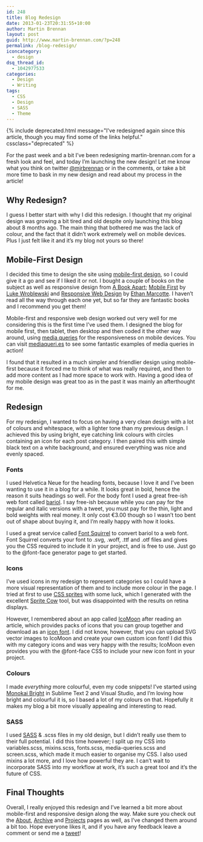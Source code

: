 ```yaml
---
id: 248
title: Blog Redesign
date: 2013-01-23T20:31:55+10:00
author: Martin Brennan
layout: post
guid: http://www.martin-brennan.com/?p=248
permalink: /blog-redesign/
iconcategory:
  - design
dsq_thread_id:
  - 1042977533
categories:
  - Design
  - Writing
tags:
  - CSS
  - Design
  - SASS
  - Theme
---
```


{% include deprecated.html message="I've redesigned again since this article, though you may find some of the links helpful." cssclass="deprecated" %}

For the past week and a bit I’ve been redesigning martin-brennan.com for a fresh look and feel, and today I’m launching the new design! Let me know what you think on twitter [@mjrbrennan](htttp://twitter.com/mjrbrennan) or in the comments, or take a bit more time to bask in my new design and read about my process in the article!

<!--more-->

## Why Redesign?

I guess I better start with why I did this redesign. I thought that my original design was growing a bit tired and old despite only launching this blog about 8 months ago. The main thing that bothered me was the lack of colour, and the fact that it didn’t work extremely well on mobile devices. Plus I just felt like it and it’s my blog not yours so there!

## Mobile-First Design

I decided this time to design the site using [mobile-first design](http://weblogs.java.net/blog/manningpubs/archive/2012/11/14/foundations-mobile-first-design), so I could give it a go and see if I liked it or not. I bought a couple of books on the subject as well as responsive design from [A Book Apart](http://www.abookapart.com/); [Mobile First](http://www.abookapart.com/products/mobile-first) by [Luke Wroblewski](https://twitter.com/lukew) and [Responsive Web Design](http://www.abookapart.com/products/responsive-web-design) by [Ethan Marcotte](https://twitter.com/beep). I haven’t read all the way through each one yet, but so far they are fantastic books and I recommend you get them!

Mobile-first and responsive web design worked out very well for me considering this is the first time I’ve used them. I designed the blog for mobile first, then tablet, then desktop and then coded it the other way around, using [media queries](http://css-tricks.com/snippets/css/media-queries-for-standard-devices/) for the responsiveness on mobile devices. You can visit [mediaqueri.es](http://mediaqueri.es/) to see some fantastic examples of media queries in action!

I found that it resulted in a much simpler and friendlier design using mobile-first because it forced me to think of what was really required, and then to add more content as I had more space to work with. Having a good idea of my mobile design was great too as in the past it was mainly an afterthought for me.

## Redesign

For my redesign, I wanted to focus on having a very clean design with a lot of colours and whitespace, with a lighter tone than my previous design. I achieved this by using bright, eye catching link colours with circles containing an icon for each post category. I then paired this with simple black text on a white background, and ensured everything was nice and evenly spaced.

### Fonts

I used Helvetica Neue for the heading fonts, because I love it and I’ve been wanting to use it in a blog for a while. It looks great in bold, hence the reason it suits headings so well. For the body font I used a great free-ish web font called [bariol](http://www.bariol.com/). I say free-ish because while you can pay for the regular and italic versions with a tweet, you must pay for the thin, light and bold weights with real money. It only cost €3.00 though so I wasn’t too bent out of shape about buying it, and I’m really happy with how it looks.

I used a great service called [Font Squirrel](http://www.fontsquirrel.com) to convert bariol to a web font. Font Squirrel converts your font to .svg, .woff, .ttf and .otf files and gives you the CSS required to include it in your project, and is free to use. Just go to the @font-face generator page to get started.

### Icons

I’ve used icons in my redesign to represent categories so I could have a more visual representation of them and to include more colour in the page. I tried at first to use [CSS sprites](http://css-tricks.com/css-sprites/) with some luck, which I generated with the excellent [Sprite Cow](http://www.spritecow.com/) tool, but was disappointed with the results on retina displays.

However, I remembered about an app called [IcoMoon](http://www.icomoon.io) after reading an article, which provides packs of icons that you can group together and download as an [icon font](http://css-tricks.com/examples/IconFont/). I did not know, however, that you can upload SVG vector images to IcoMoon and create your own custom icon font! I did this with my category icons and was very happy with the results; IcoMoon even provides you with the @font-face CSS to include your new icon font in your project.

### Colours

I made _everything_ more colourful, even my code snippets! I’ve started using [Monokai Bright](http://studiostyl.es/schemes/monokai-bright-sublime) in Sublime Text 2 and Visual Studio, and I’m loving how bright and colourful it is, so I based a lot of my colours on that. Hopefully it makes my blog a bit more visually appealing and interesting to read.

### SASS

I used [SASS](http://sass-lang.com/) & .scss files in my old design, but I didn’t really use them to their full potential. I did this time however; I split up my CSS into variables.scss, mixins.scss, fonts.scss, media-queries.scss and screen.scss, which made it much easier to organise my CSS. I also used mixins a lot more, and I love how powerful they are. I can’t wait to incorporate SASS into my workflow at work, it’s such a great tool and it’s the future of CSS.

## Final Thoughts

Overall, I really enjoyed this redesign and I’ve learned a bit more about mobile-first and responsive design along the way. Make sure you check out the [About](/), [Archive](/archive) and [Projects](/projects) pages as well, as I’ve changed them around a bit too. Hope everyone likes it, and if you have any feedback leave a comment or send me a [tweet](http://twitter.com/mjrbrennan "mjrbrennan on twitter")!
